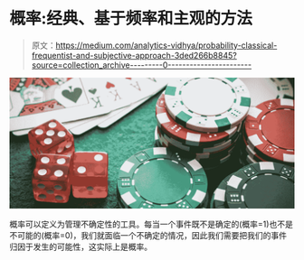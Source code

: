 # 概率:经典、基于频率和主观的方法

> 原文：<https://medium.com/analytics-vidhya/probability-classical-frequentist-and-subjective-approach-3ded266b8845?source=collection_archive---------0----------------------->

![](img/7f1fc878756882f9383622d29acbf6e0.png)

概率可以定义为管理不确定性的工具。每当一个事件既不是确定的(概率=1)也不是不可能的(概率=0)，我们就面临一个不确定的情况，因此我们需要把我们的事件归因于发生的可能性，这实际上是概率。